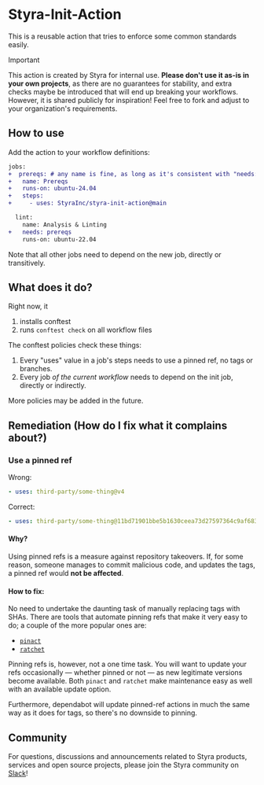 # Styra-Init-Action

This is a reusable action that tries to enforce some common standards easily.

> [!IMPORTANT]
> This action is created by Styra for internal use.
> **Please don't use it as-is in your own projects**, as there are no guarantees for stability, and extra checks maybe be introduced that will end up breaking your workflows.
> However, it is shared publicly for inspiration! Feel free to fork and adjust to your organization's requirements.


## How to use

Add the action to your workflow definitions:

```diff
jobs:
+  prereqs: # any name is fine, as long as it's consistent with "needs:" below
+   name: Prereqs
+   runs-on: ubuntu-24.04
+   steps:
+     - uses: StyraInc/styra-init-action@main

  lint:
    name: Analysis & Linting
+   needs: prereqs
    runs-on: ubuntu-22.04
```

Note that all other jobs need to depend on the new job, directly or transitively.


## What does it do?

Right now, it

1. installs conftest
2. runs `conftest check` on all workflow files

The conftest policies check these things:

1. Every "uses" value in a job's steps needs to use a pinned ref, no tags or branches.
2. Every job _of the current workflow_ needs to depend on the init job, directly or indirectly.

More policies may be added in the future.


## Remediation (How do I fix what it complains about?)


### Use a pinned ref

Wrong:

```yaml
- uses: third-party/some-thing@v4
```

Correct:

```yaml
- uses: third-party/some-thing@11bd71901bbe5b1630ceea73d27597364c9af683
```


#### Why?

Using pinned refs is a measure against repository takeovers.
If, for some reason, someone manages to commit malicious code, and updates the tags, a pinned ref would **not be affected**.


#### How to fix:

No need to undertake the daunting task of manually replacing tags with SHAs.
There are tools that automate pinning refs that make it very easy to do; a couple of the more popular ones are:

- [`pinact`](https://github.com/suzuki-shunsuke/pinact)
- [`ratchet`](https://github.com/sethvargo/ratchet)

Pinning refs is, however, not a one time task.
You will want to update your refs occasionally — whether pinned or not — as new legitimate versions become available.
Both `pinact` and `ratchet` make maintenance easy as well with an available update option.

Furthermore, dependabot will update pinned-ref actions in much the same way as it does for tags, so there's no downside to pinning.


## Community

For questions, discussions and announcements related to Styra products, services and open source projects, please join
the Styra community on [Slack](https://inviter.co/styra)!
